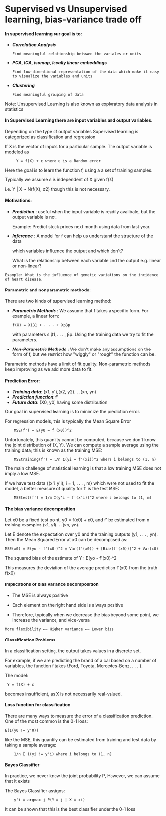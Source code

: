 # Supervised vs Unsupervised learning, bias-variance trade off

   #### In supervised learning our goal is to:
    
   * ***Correlation Analysis*** 
           
         Find meaningful relationship betwwen the variales or units
    
   * ***PCA, ICA, isomap, locally linear embeddings***
    
         Find low-dimentional representation of the data which make it easy to visualize the variables and units
    
   * ***Clustering***
    
         Find meaningful grouping of data
    
 
   Note: Unsupervised Learning is also known as exploratory data analysis in statistics
 
 #### In Supervised Learning there are input variables and output variables.
 
 Depending on the type of output variables Supervised learning is categorized as classification and regression
 
 If X is the vector of inputs for a particular sample. The output variable is modeled as 
    
         Y = f(X) + ε where ε is a Random error
         
 Here the goal is to learn the function f, using a a set of training samples.
 
 Typically we assume ε is independent of X given f(X) 
 
 i.e.  Y | X ~ N(f(X), σ2) though this is not necessary.
 
 #### Motivations:
   
   * ***Prediction*** : useful when the input variable is readily availbale, but the output variable is not.
       
       Example: Predict stock prices next month using data from last year.
       
   * ***Inference*** : A model for f can help us understand the structure of the data
      
      which variables influence the output and which don't?
      
      What is the relationship between each variable and the output e.g. linear or non-linear?
   
    Example: What is the influence of genetic variations on the incidence of heart disease.
 
 #### Parametric and nonparametric methods:
 
  There are two kinds of supervised learning method:
  
  * ***Parametric Methods*** : We assume that f takes a specific form. For example, a linear form: 
        
        f(X) = X1β1 + · · · + Xpβp
        
       with parameters s β1, . . . , βp. Using the training data we try to fit the parameters.
       
   * ***Non-Parametric Methods*** : We don't make any assumptions on the form of f, but we restrict how "wiggly" or "rough" the function can be.
   
   
   Parametric methods have a limit of fit quality. Non-parametric methods keep improving as we add more data to fit.
   
 #### Prediction Error: 
 
   * ***Training data***: (x1, y1),(x2, y2). . .(xn, yn)
   * ***Prediction function***: f'
   * ***Future data***: (X0, y0) having some distribution
   
   Our goal in supervised learning is to minimize the prediction error.
   
   For regression models, this is typically the Mean Square Error
   
        MSE(f') = E(y0 − f'(x0))^2
   
   Unfortunately, this quantity cannot be computed, because we don't know the joint distribution of (X, Y). We can compute a sample average using the training data; this is known as the training MSE:
    
        MSEtraining(f') = 1/n Σ(yi − f'(xi))^2 where i belongs to (1, n)

   The main challenge of statistical learning is that a low training MSE does not imply a low MSE.
   
   If we have test data {(x'i, y'i); i = 1, . . . , m} which were not used to
fit the model, a better measure of quality for f' is the test MSE:

        MSEtest(f') = 1/m Σ(y'i − f'(x'i))^2 where i belongs to (1, m)

  #### The bias variance decomposition
    
   Let x0 be a fixed test point, y0 = f(x0) + ε0, and f' be estimated from n training examples (x1, y1). . .(xn, yn).
   
   Let E denote the expectation over y0 and the training outputs (y1, . . . , yn). Then the Mean Squared Error at x0 can be decomposed as: 
   
    MSE(x0) = E(yo - f'(x0))^2 = Var(f'(x0)) + [Bias(f'(x0))]^2 + Var(ε0)
    
    
   The squared bias of the estimate of Y : E(yo - f'(x0))^2
   
   This measures the deviation of the average prediction f'(x0) from the truth f(x0)
   
   
  #### Implications of bias variance decomposition
  
   * The MSE is always positive
   
   * Each element on the right hand side is always positive
   
   * Therefore, typically when we decrease the bias beyond some point, we increase the variance, and vice-versa
   
    More flexibility ⇐⇒ Higher variance ⇐⇒ Lower bias
   
   #### Classification Problems
   
   In a classification setting, the output takes values in a discrete set.
   
   For example, if we are predicting the brand of a car based on a number of variables, the function f takes {Ford, Toyota, Mercedes-Benz, . . . }.
   
   The model:
            
     Y = f(X) + ε
    
   becomes insufficient, as X is not necessarily real-valued.
   
  #### Loss function for classification
  
  There are many ways to measure the error of a classification prediction. One of the most common is the 0-1 loss:
  
    E(1(y0 != y'0))
   
  like the MSE, this quantity can be estimated from training and test data by taking a sample average:
  
        1/n Σ 1(yi != y'i) where i belongs to (1, n)
        
  #### Bayes Classifier
  
  In practice, we never know the joint probability P, However, we can assume that it exists
  
  The Bayes Classifier assigns:
    
        y'i = argmax j P(Y = j | X = xi)     
  
  It can be shown that this is the best classifier under the 0-1 loss
